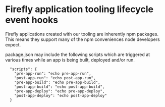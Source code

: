 
# Firefly application tooling lifecycle event hooks

Firefly applications created with our tooling are inherently npm packages.
This means they support many of the npm conveniences node developers expect.

package.json may include the following scripts which are triggered at various times while an app is being built, deployed and/or run.

```
  "scripts": {
    "pre-app-run": "echo pre-app-run",
    "post-app-run": "echo post-app-run",
    "pre-app-build": "echo pre-app-build",
    "post-app-build": "echo post-app-build",
    "pre-app-deploy": "echo pre-app-deploy",
    "post-app-deploy": "echo post-app-deploy"
  }
  ```
